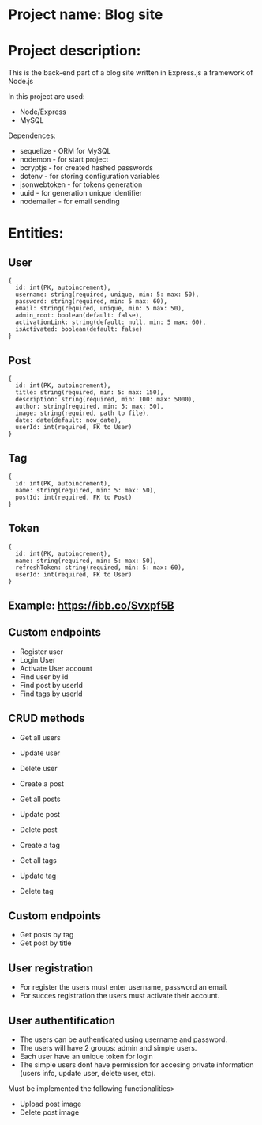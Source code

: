 # Project name: Blog site

# Project description:
This is the back-end part of a blog site written in Express.js a framework of Node.js

In this project are used:
- Node/Express
- MySQL

Dependences:
- sequelize - ORM for MySQL
- nodemon - for start project
- bcryptjs - for created hashed passwords
- dotenv - for storing configuration variables
- jsonwebtoken - for tokens generation
- uuid - for generation unique identifier
- nodemailer - for email sending

# Entities:

## User
```
{
  id: int(PK, autoincrement),
  username: string(required, unique, min: 5: max: 50),
  password: string(required, min: 5 max: 60),
  email: string(required, unique, min: 5 max: 50),
  admin_root: boolean(default: false),
  activationLink: string(default: null, min: 5 max: 60),
  isActivated: boolean(default: false)
}
```
## Post
```
{
  id: int(PK, autoincrement),
  title: string(required, min: 5: max: 150),
  description: string(required, min: 100: max: 5000),
  author: string(required, min: 5: max: 50),
  image: string(required, path to file),
  date: date(default: now_date),
  userId: int(required, FK to User)
}
```
## Tag
```
{
  id: int(PK, autoincrement),
  name: string(required, min: 5: max: 50),
  postId: int(required, FK to Post)
}
```
## Token
```
{
  id: int(PK, autoincrement),
  name: string(required, min: 5: max: 50),
  refreshToken: string(required, min: 5: max: 60),
  userId: int(required, FK to User)
}
```
## Example: https://ibb.co/Svxpf5B

## Custom endpoints
+ Register user
+ Login User
+ Activate User account
+ Find user by id
+ Find post by userId
+ Find tags by userId

## CRUD methods
+ Get all users
+ Update user
+ Delete user

+ Create a post
+ Get all posts
+ Update post
+ Delete post

+ Create a tag
+ Get all tags
+ Update tag
+ Delete tag

## Custom endpoints
+ Get posts by tag
+ Get post by title

## User registration
+ For register the users must enter username, password an email.
+ For succes registration the users must activate their account.

## User authentification
+ The users can be authenticated using username and password.
+ The users will have 2 groups: admin and simple users.
+ Each user have an unique token for login
+ The simple users dont have permission for accesing private information (users info, update user, delete user, etc).

Must be implemented the following functionalities>
+ Upload post image
+ Delete post image

